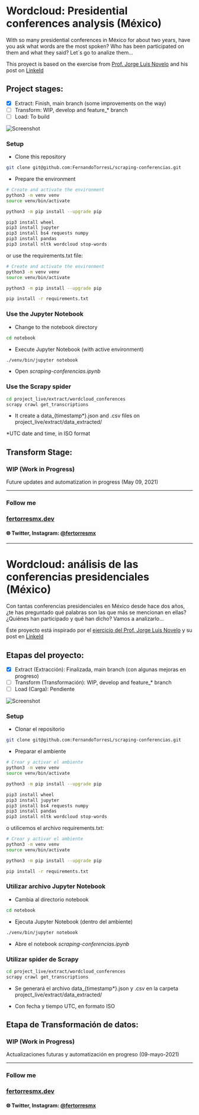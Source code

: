 # Wordcloud: Presidential conferences analysis (México)

With so many presidential conferences in México for about two years, have you ask what words are the most spoken? Who has been participated on them and what they said? Let´s go to analize them...

This proyect is based on the exercise from [Prof. Jorge Luis Novelo](https://github.com/PhinanceScientist) and his post on [LinkeId](https://www.linkedin.com/pulse/qu%C3%A9-es-lo-que-dice-el-discurso-presidencial-an%C3%A1lisis-de-luis-jorge/)

## Project stages:
- [x] Extract: Finish, main branch (some improvements on the way)
- [ ] Transform: WIP, develop and feature_* branch
- [ ] Load: To build

![Screenshot](https://s3-us-west-2.amazonaws.com/torresmxbucket/2021/02/Screen-Shot-2021-02-20-at-1.42.44.png)


### Setup

* Clone this repository

```bash
git clone git@github.com:FernandoTorresL/scraping-conferencias.git
```

* Prepare the environment

```bash
# Create and activate the environment
python3 -m venv venv
source venv/bin/activate

python3 -m pip install --upgrade pip

pip3 install wheel
pip3 install jupyter
pip3 install bs4 requests numpy
pip3 install pandas
pip3 install nltk wordcloud stop-words
```

or use the requirements.txt file:

```bash
# Create and activate the environment
python3 -m venv venv
source venv/bin/activate

python3 -m pip install --upgrade pip

pip install -r requirements.txt
```

### Use the Jupyter Notebook

* Change to the notebook directory

```bash
cd notebook
```

* Execute Jupyter Notebook (with active environment)

```bash
./venv/bin/jupyter notebook
```

* Open *scraping-conferencias.ipynb*

### Use the Scrapy spider
```bash
cd project_live/extract/wordcloud_conferences
scrapy crawl get_transcriptions
```
* It create a data_{timestamp*}.json and .csv files on project_live/extract/data_extracted/

*UTC date and time, in ISO format


## Transform Stage:
### WIP (Work in Progress)

Future updates and automatization in progress (May 09, 2021)

---

### Follow me

### [fertorresmx.dev](https://www.fertorresmx.dev/)

#### :globe_with_meridians: Twitter, Instagram: [@fertorresmx](https://www.twitter/fertorresmx)




---
# Wordcloud: análisis de las conferencias presidenciales (México)

Con tantas conferencias presidenciales en México desde hace dos años, ¿te has preguntado qué palabras son las que más se mencionan en ellas? ¿Quiénes han participado y qué han dicho? Vamos a analizarlo...

Éste proyecto está inspirado por el [ejercicio del Prof. Jorge Luis Novelo](https://github.com/PhinanceScientist) y su post en [LinkeId](https://www.linkedin.com/pulse/qu%C3%A9-es-lo-que-dice-el-discurso-presidencial-an%C3%A1lisis-de-luis-jorge/)

## Etapas del proyecto:
- [x] Extract (Extracción): Finalizada, main branch (con algunas mejoras en progreso)
- [ ] Transform (Transformación): WIP, develop and feature_* branch
- [ ] Load (Carga): Pendiente

![Screenshot](https://s3-us-west-2.amazonaws.com/torresmxbucket/2021/02/Screen-Shot-2021-02-20-at-1.42.44.png)

### Setup

* Clonar el repositorio

```bash
git clone git@github.com:FernandoTorresL/scraping-conferencias.git
```

* Preparar el ambiente

```bash
# Crear y activar el ambiente
python3 -m venv venv
source venv/bin/activate

python3 -m pip install --upgrade pip

pip3 install wheel
pip3 install jupyter
pip3 install bs4 requests numpy
pip3 install pandas
pip3 install nltk wordcloud stop-words
```

o utilicemos el archivo requirements.txt:

```bash
# Crear y activar el ambiente
python3 -m venv venv
source venv/bin/activate

python3 -m pip install --upgrade pip

pip install -r requirements.txt
```

### Utilizar archivo Jupyter Notebook

* Cambia al directorio notebook

```bash
cd notebook
```

* Ejecuta Jupyter Notebook (dentro del ambiente)

```bash
./venv/bin/jupyter notebook
```

* Abre el notebook *scraping-conferencias.ipynb*

### Utilizar spider de Scrapy
```bash
cd project_live/extract/wordcloud_conferences
scrapy crawl get_transcriptions
```
* Se generará el archivo data_{timestamp*}.json y .csv en la carpeta project_live/extract/data_extracted/

* Con fecha y tiempo UTC, en formato ISO

## Etapa de Transformación de datos:
### WIP (Work in Progress)

Actualizaciones futuras y automatización en progreso (09-mayo-2021)

---

### Follow me

### [fertorresmx.dev](https://www.fertorresmx.dev/)

#### :globe_with_meridians: Twitter, Instagram: [@fertorresmx](https://www.twitter/fertorresmx)
